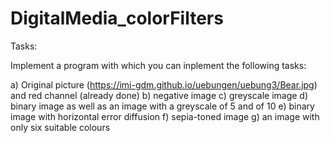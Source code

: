 # DigitalMedia_colorFilters
Tasks:

Implement a program with which you can inplement the following tasks:

  a) Original picture (https://imi-gdm.github.io/uebungen/uebung3/Bear.jpg) and red channel (already done)
  b) negative image
  c) greyscale image 
  d) binary image as well as an image with a greyscale of 5 and of 10
  e) binary image with horizontal error diffusion
  f) sepia-toned image
  g) an image with only six suitable colours


